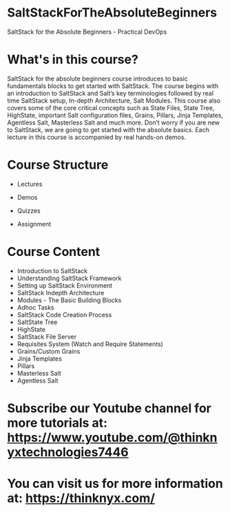 # SaltStackForTheAbsoluteBeginners
SaltStack for the Absolute Beginners - Practical DevOps

# What's in this course?

SaltStack for the absolute beginners course introduces to basic fundamentals blocks to get started with SaltStack. The course begins with an introduction to SaltStack and Salt’s key terminologies followed by real time SaltStack setup, In-depth Architecture, Salt Modules. This course also covers some of the core critical concepts such as State Files, State Tree, HighState, important Salt configuration files, Grains, Pillars, Jinja Templates, Agentless Salt, Masterless Salt and much more. Don’t worry if you are new to SaltStack, we are going to get started with the absolute basics. Each lecture in this course is accompanied by real hands-on demos. 

# Course Structure

- Lectures

- Demos

- Quizzes

- Assignment

# Course Content

- Introduction to SaltStack
- Understanding SaltStack Framework
- Setting up SaltStack Environment
- SaltStack Indepth Architecture
- Modules - The Basic Building Blocks
- Adhoc Tasks
- SaltStack Code Creation Process
- SaltState Tree
- HighState
- SaltStack File Server
- Requisites System (Watch and Require Statements)
- Grains/Custom Grains
- Jinja Templates
- Pillars
- Masterless Salt
- Agentless Salt

# Subscribe our Youtube channel for more tutorials at: https://www.youtube.com/@thinknyxtechnologies7446 

# You can visit us for more information at: https://thinknyx.com/


